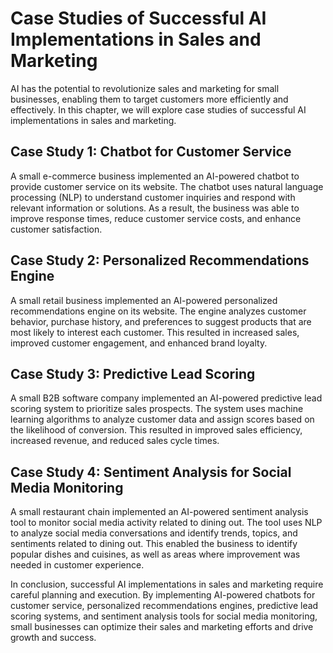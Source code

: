 # Case Studies of Successful AI Implementations in Sales and Marketing

AI has the potential to revolutionize sales and marketing for small businesses, enabling them to target customers more efficiently and effectively. In this chapter, we will explore case studies of successful AI implementations in sales and marketing.

Case Study 1: Chatbot for Customer Service
------------------------------------------

A small e-commerce business implemented an AI-powered chatbot to provide customer service on its website. The chatbot uses natural language processing (NLP) to understand customer inquiries and respond with relevant information or solutions. As a result, the business was able to improve response times, reduce customer service costs, and enhance customer satisfaction.

Case Study 2: Personalized Recommendations Engine
-------------------------------------------------

A small retail business implemented an AI-powered personalized recommendations engine on its website. The engine analyzes customer behavior, purchase history, and preferences to suggest products that are most likely to interest each customer. This resulted in increased sales, improved customer engagement, and enhanced brand loyalty.

Case Study 3: Predictive Lead Scoring
-------------------------------------

A small B2B software company implemented an AI-powered predictive lead scoring system to prioritize sales prospects. The system uses machine learning algorithms to analyze customer data and assign scores based on the likelihood of conversion. This resulted in improved sales efficiency, increased revenue, and reduced sales cycle times.

Case Study 4: Sentiment Analysis for Social Media Monitoring
------------------------------------------------------------

A small restaurant chain implemented an AI-powered sentiment analysis tool to monitor social media activity related to dining out. The tool uses NLP to analyze social media conversations and identify trends, topics, and sentiments related to dining out. This enabled the business to identify popular dishes and cuisines, as well as areas where improvement was needed in customer experience.

In conclusion, successful AI implementations in sales and marketing require careful planning and execution. By implementing AI-powered chatbots for customer service, personalized recommendations engines, predictive lead scoring systems, and sentiment analysis tools for social media monitoring, small businesses can optimize their sales and marketing efforts and drive growth and success.
